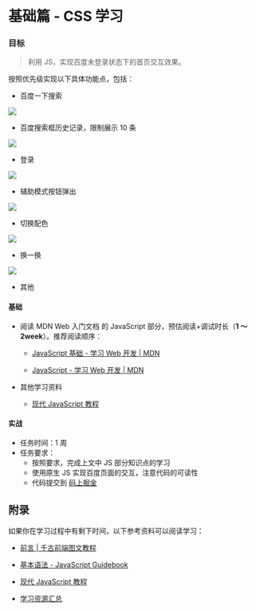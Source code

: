 # 基础篇 - CSS 学习

### 目标

> 利用 JS，实现百度未登录状态下的首页交互效果。

按照优先级实现以下具体功能点，包括：

- 百度一下搜索

![](https://jvhcbe7dens.feishu.cn/space/api/box/stream/download/asynccode/?code=MDEzZGUxYjA3OTI2MjVkNjEzMmFmYmEyYjEyN2FkY2ZfeUVoV0swdm81ZW9KRmpLZUkyMWdYNlhhWWJETzFaZjhfVG9rZW46RWF4WWJzdzA4b0NBeEt4TnAzUGN6WThXbm9lXzE3MzAyODAwNzA6MTczMDI4MzY3MF9WNA)

- 百度搜索框历史记录，限制展示 10 条

![](https://jvhcbe7dens.feishu.cn/space/api/box/stream/download/asynccode/?code=YzFlOTBmYmMyMDg1Y2E0M2E2ZDY0NGIzYmI2MGVjZDRfNExiTkdUcG42NjByZGJsRWN1aDMxM1VRRnY0MFkwQlNfVG9rZW46S2t2RGIzNDRZb0pweGd4aThlUGNqS0xZbmRkXzE3MzAyODAwNzA6MTczMDI4MzY3MF9WNA)

- 登录

![](https://jvhcbe7dens.feishu.cn/space/api/box/stream/download/asynccode/?code=NmVlZjczMTcwODEwZGNhNmIwODYyMzg5NzJlODE1M2RfMHBhREduelVCRzNTSDNLMGZPRTVhVXFEV1F5a0wyNDhfVG9rZW46QW5iQWJvZVFwb0M5U2x4RzNTemN6MGZ2bjhkXzE3MzAyODAwNzA6MTczMDI4MzY3MF9WNA)

- 辅助模式按钮弹出

![](https://jvhcbe7dens.feishu.cn/space/api/box/stream/download/asynccode/?code=YzhjNDhlMWFmM2MwYTAzYThjZTJmMTBlYzJiM2JjOTlfNDc0MHBnQ0MzNm96eTd0cXh0bTlPOUJ2Tk1UY3hwMnBfVG9rZW46TTB6TWJoejU2bzkwMmh4MmtxdmNndGpsbmVnXzE3MzAyODAwNzA6MTczMDI4MzY3MF9WNA)

- 切换配色

![](https://jvhcbe7dens.feishu.cn/space/api/box/stream/download/asynccode/?code=ODBjYTQ5MjYyZjQzN2RkNWQxZGY0MmM3Njk5NzE4NjRfa3JqNDdqRVBRU0NUeXZKaVNHcGE4NlNKelpBenpMM1JfVG9rZW46Vk81d2JJNmp1bzh5Tmx4V0RWSmNXd084bmVkXzE3MzAyODAwNzA6MTczMDI4MzY3MF9WNA)

- 换一换

![](https://jvhcbe7dens.feishu.cn/space/api/box/stream/download/asynccode/?code=MzhhYjkwYzFjZjc0MDA0YjRiNmUzZjg5YjA5YWIzYjRfUzh4YVhFUE15d3JtekplMnc5NjNKVkhhcElSY2ZCcWtfVG9rZW46R1k4UWJReXBVb3poTWN4b1l2QWNzRWFUbkplXzE3MzAyODAwNzA6MTczMDI4MzY3MF9WNA)

- 其他

#### 基础

- 阅读 MDN Web 入门文档 的 JavaScript 部分，预估阅读+调试时长（**1 ～ 2week**）。推荐阅读顺序：

  - [JavaScript 基础 - 学习 Web 开发 | MDN](https://developer.mozilla.org/zh-CN/docs/Learn/Getting_started_with_the_web/JavaScript_basics)

  - [JavaScript - 学习 Web 开发 | MDN](https://developer.mozilla.org/zh-CN/docs/Learn/JavaScript)

- 其他学习资料

  - [现代 JavaScript 教程](https://zh.javascript.info/)

#### 实战

- 任务时间：1 周
- 任务要求：
  - 按照要求，完成上文中 JS 部分知识点的学习
  - 使用原生 JS 实现百度页面的交互，注意代码的可读性
  - 代码提交到 [码上掘金](https://code.juejin.cn/)

## 附录

如果你在学习过程中有剩下时间，以下参考资料可以阅读学习：

- [前言 | 千古前端图文教程](https://web.qianguyihao.com/)

- [基本语法 - JavaScript Guidebook](https://tsejx.github.io/javascript-guidebook/basic-concept)

- [现代 JavaScript 教程](https://zh.javascript.info/)

- [ 学习资源汇总](https://jvhcbe7dens.feishu.cn/wiki/WH9ZwfAfziHPJwk5LvjcaT8Lnid?from=from_copylink)

